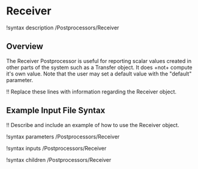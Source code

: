 # Receiver

!syntax description /Postprocessors/Receiver

## Overview

The Receiver Postprocessor is useful for reporting scalar values created in other parts of the system
such as a Transfer object. It does +not+ compute it's own value. Note that the user may set a default
value with the "default" parameter.

!! Replace these lines with information regarding the Receiver object.

## Example Input File Syntax

!! Describe and include an example of how to use the Receiver object.

!syntax parameters /Postprocessors/Receiver

!syntax inputs /Postprocessors/Receiver

!syntax children /Postprocessors/Receiver